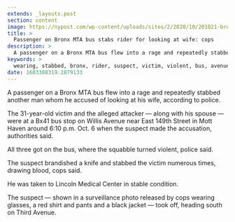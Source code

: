 ```yaml
--- 
extends: _layouts.post 
section: content 
image: https://nypost.com/wp-content/uploads/sites/2/2020/10/201021-bronx-bus-stabbing.jpg?quality=90&strip=all&w=1200 
title: > 
  Passenger on Bronx MTA bus stabs rider for looking at wife: cops 
description: > 
  A passenger on a Bronx MTA bus flew into a rage and repeatedly stabbed another man whom he accused of looking at his wife, according to police.The 31-year-old victim and the alleged attacker — along with his spouse — were at a Bx41 bus stop on Willis Avenue near East 149th Street in Mott Haven around 6:10 p.m. Oct. 6 when the suspect made the accusation, authorities said.All three got on the bus, where the squabble turned violent, police said.The suspect brandished a knife and stabbed the victim numerous times, drawing blood, cops said.The suspect — shown in a surveillance photo released by cops wearing glasses, a red shirt and pants and a black jacket — took off, heading south on Third Avenue. 
keywords: > 
  wearing, stabbed, bronx, rider, suspect, victim, violent, bus, avenue, passenger, mta, cops, stabs, willis, wife, looking 
date: 1603308319.2879133 
--- 
```

<div><p>A passenger on a Bronx MTA bus flew into a rage and repeatedly stabbed another man whom he accused of looking at his wife, according to police.</p>
<p>The 31-year-old victim and the alleged attacker &#8212; along with his spouse &#8212; were at a Bx41 bus stop on Willis Avenue near East 149th Street in Mott Haven around 6:10 p.m. Oct. 6 when the suspect made the accusation, authorities said.</p>
<p>All three got on the bus, where the squabble turned violent, police said.</p>
<p>The suspect brandished a knife and stabbed the victim numerous times, drawing blood, cops said.</p>
<p>He was taken to Lincoln Medical Center in stable condition.</p>
<p>The suspect &#8212; shown in a surveillance photo released by cops wearing glasses, a red shirt and pants and a black jacket &#8212; took off, heading south on Third Avenue.</p>
			</div>